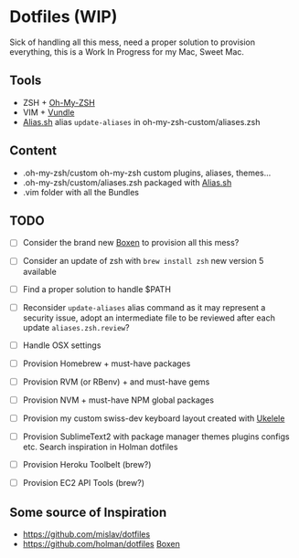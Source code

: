 # Dotfiles (WIP)

Sick of handling all this mess, need a proper solution to provision everything, this is a Work In Progress for my Mac, Sweet Mac.

## Tools

* ZSH + [Oh-My-ZSH](https://github.com/robbyrussell/oh-my-zsh)
* VIM + [Vundle](https://github.com/gmarik/vundle)
* [Alias.sh](http://alias.sh/) alias `update-aliases` in oh-my-zsh-custom/aliases.zsh

## Content

* .oh-my-zsh/custom oh-my-zsh custom plugins, aliases, themes...
* .oh-my-zsh/custom/aliases.zsh packaged with [Alias.sh](http://alias.sh/)
* .vim folder with all the Bundles

## TODO

- [ ] Consider the brand new [Boxen](http://boxen.github.com/) to provision all this mess?
- [ ] Consider an update of zsh with `brew install zsh` new version 5 available
- [ ] Find a proper solution to handle $PATH
- [ ] Reconsider `update-aliases` alias command as it may represent a security issue, adopt an intermediate file to be reviewed after each update `aliases.zsh.review`?
- [ ] Handle OSX settings
- [ ] Provision Homebrew + must-have packages
- [ ] Provision RVM (or RBenv) + and must-have gems
- [ ] Provision NVM + must-have NPM global packages
- [ ] Provision my custom swiss-dev keyboard layout created with [Ukelele](http://scripts.sil.org/cms/scripts/page.php?site_id=nrsi&id=ukelele)
- [ ] Provision SublimeText2 with package manager themes plugins configs etc. Search inspiration in Holman dotfiles
- [ ] Provision Heroku Toolbelt (brew?)
- [ ] Provision EC2 API Tools (brew?)


## Some source of Inspiration

* https://github.com/mislav/dotfiles
* https://github.com/holman/dotfiles
[Boxen](http://boxen.github.com/)
